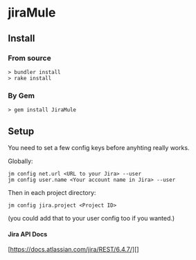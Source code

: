 # jiraMule

## Install

### From source
```
> bundler install
> rake install
```

### By Gem
```
> gem install JiraMule
```

## Setup

You need to set a few config keys before anyhting really works.

Globally:
```
jm config net.url <URL to your Jira> --user
jm config user.name <Your account name in Jira> --user
```

Then in each project directory:
```
jm config jira.project <Project ID>
```

(you could add that to your user config too if you wanted.)


#### Jira API Docs

[https://docs.atlassian.com/jira/REST/6.4.7/][]

